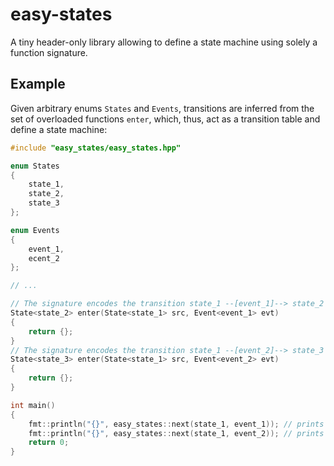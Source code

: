 # easy-states

A tiny header-only library allowing to define a state machine using solely a function signature.

## Example

Given arbitrary enums `States` and `Events`, transitions are inferred from the set of overloaded functions `enter`, which, thus, act as a transition table and define a state machine:

```cpp
#include "easy_states/easy_states.hpp"

enum States
{
    state_1,
    state_2,
    state_3
};

enum Events
{
    event_1,
    ecent_2
};

// ...

// The signature encodes the transition state_1 --[event_1]--> state_2
State<state_2> enter(State<state_1> src, Event<event_1> evt)
{
    return {};
}
// The signature encodes the transition state_1 --[event_2]--> state_3
State<state_3> enter(State<state_1> src, Event<event_2> evt)
{
    return {};
}

int main()
{
    fmt::println("{}", easy_states::next(state_1, event_1)); // prints state_2
    fmt::println("{}", easy_states::next(state_1, event_2)); // prints state_3
    return 0;
}
```

